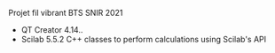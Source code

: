 Projet fil vibrant BTS SNIR 2021
 - QT Creator 4.14..
 - Scilab 5.5.2
C++ classes to perform calculations using Scilab's API
